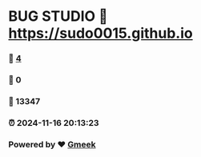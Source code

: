 # BUG STUDIO :link: https://sudo0015.github.io 
### :page_facing_up: [4](https://sudo0015.github.io/tag.html) 
### :speech_balloon: 0 
### :hibiscus: 13347 
### :alarm_clock: 2024-11-16 20:13:23 
### Powered by :heart: [Gmeek](https://github.com/Meekdai/Gmeek)

